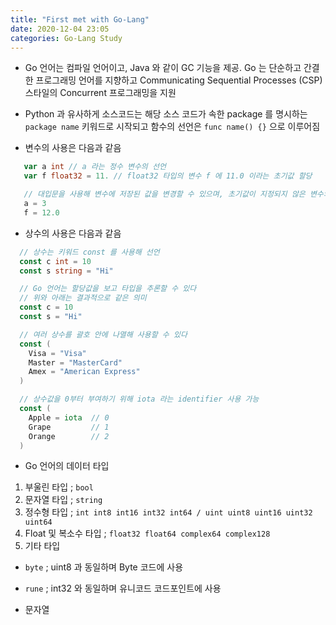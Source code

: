 ```yaml
---
title: "First met with Go-Lang"
date: 2020-12-04 23:05
categories: Go-Lang Study
---
```

- Go 언어는 컴파일 언어이고, Java 와 같이 GC 기능을 제공.
Go 는 단순하고 간결한 프로그래밍 언어를 지향하고 Communicating Sequential Processes (CSP) 스타일의 Concurrent 프로그래밍을 지원

- Python 과 유사하게 소스코드는 해당 소스 코드가 속한 package 를 명시하는 `package name` 키워드로 시작되고 함수의 선언은 `func name() {}` 으로 이루어짐

- 변수의 사용은 다음과 같음
```go
   var a int // a 라는 정수 변수의 선언
   var f float32 = 11. // float32 타입의 변수 f 에 11.0 이라는 초기값 할당

   // 대입문을 사용해 변수에 저장된 값을 변경할 수 있으며, 초기값이 지정되지 않은 변수의 값은 0으로 초기화됨
   a = 3
   f = 12.0
```

- 상수의 사용은 다음과 같음
```go
  // 상수는 키워드 const 를 사용해 선언
  const c int = 10
  const s string = "Hi"

  // Go 언어는 할당값을 보고 타입을 추론할 수 있다
  // 위와 아래는 결과적으로 같은 의미
  const c = 10
  const s = "Hi"

  // 여러 상수를 괄호 안에 나열해 사용할 수 있다
  const (
    Visa = "Visa"
    Master = "MasterCard"
    Amex = "American Express"
  )

  // 상수값을 0부터 부여하기 위해 iota 라는 identifier 사용 가능
  const (
    Apple = iota  // 0
    Grape         // 1
    Orange        // 2
  )
```

- Go 언어의 데이터 타입
1. 부울린 타입 ; `bool`
2. 문자열 타입 ; `string`
3. 정수형 타입 ; `int int8 int16 int32 int64 / uint uint8 uint16 uint32 uint64`
4. Float 및 복소수 타입 ; `float32 float64 complex64 complex128`
5. 기타 타입
  - `byte` ; uint8 과 동일하며 Byte 코드에 사용
  - `rune` ; int32 와 동일하며 유니코드 코드포인트에 사용

- 문자열
